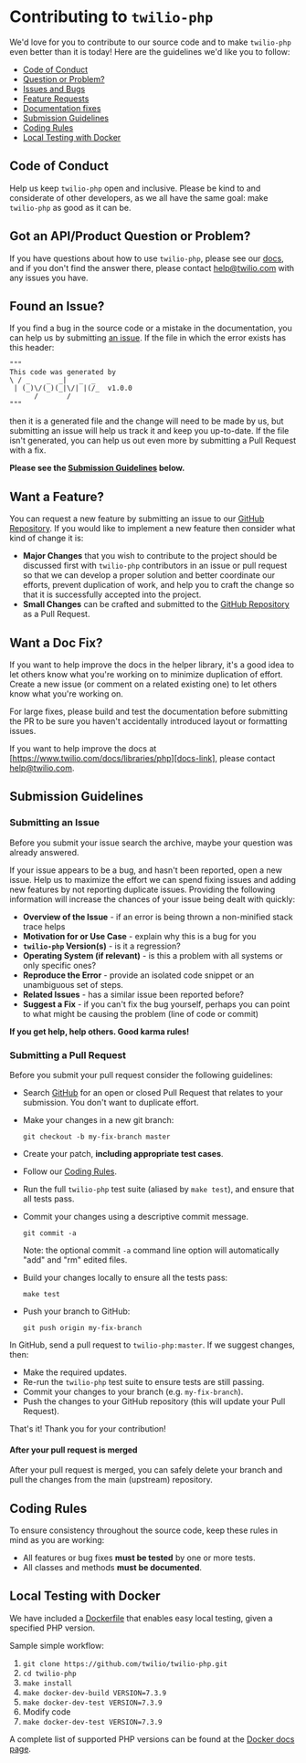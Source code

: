 # Contributing to `twilio-php`

We'd love for you to contribute to our source code and to make `twilio-php`
even better than it is today! Here are the guidelines we'd like you to follow:

 - [Code of Conduct](#coc)
 - [Question or Problem?](#question)
 - [Issues and Bugs](#issue)
 - [Feature Requests](#feature)
 - [Documentation fixes](#docs)
 - [Submission Guidelines](#submit)
 - [Coding Rules](#rules)
 - [Local Testing with Docker](#testing)

## <a name="coc"></a> Code of Conduct

Help us keep `twilio-php` open and inclusive. Please be kind to and considerate
of other developers, as we all have the same goal: make `twilio-php` as good as
it can be.

## <a name="question"></a> Got an API/Product Question or Problem?

If you have questions about how to use `twilio-php`, please see our
[docs][docs-link], and if you don't find the answer there, please contact
[help@twilio.com](mailto:help@twilio.com) with any issues you have.

## <a name="issue"></a> Found an Issue?

If you find a bug in the source code or a mistake in the documentation, you can
help us by submitting [an issue][issue-link]. If the file in which the error
exists has this header:
```
"""
This code was generated by
\ / _    _  _|   _  _
 | (_)\/(_)(_|\/| |(/_  v1.0.0
      /       /
"""
```
then it is a generated file and the change will need to be made by us, but
submitting an issue will help us track it and keep you up-to-date. If the file
isn't generated, you can help us out even more by submitting a Pull Request with
a fix.

**Please see the [Submission Guidelines](#submit) below.**

## <a name="feature"></a> Want a Feature?

You can request a new feature by submitting an issue to our
[GitHub Repository][github]. If you would like to implement a new feature then
consider what kind of change it is:

* **Major Changes** that you wish to contribute to the project should be
  discussed first with `twilio-php` contributors in an issue or pull request so
  that we can develop a proper solution and better coordinate our efforts,
  prevent duplication of work, and help you to craft the change so that it is
  successfully accepted into the project.
* **Small Changes** can be crafted and submitted to the
  [GitHub Repository][github] as a Pull Request.

## <a name="docs"></a> Want a Doc Fix?

If you want to help improve the docs in the helper library, it's a good idea to
let others know what you're working on to minimize duplication of effort. Create
a new issue (or comment on a related existing one) to let others know what
you're working on.

For large fixes, please build and test the documentation before submitting the
PR to be sure you haven't accidentally introduced layout or formatting issues.

If you want to help improve the docs at
[https://www.twilio.com/docs/libraries/php][docs-link], please contact
[help@twilio.com](mailto:help@twilio.com).

## <a name="submit"></a> Submission Guidelines

### Submitting an Issue
Before you submit your issue search the archive, maybe your question was already
answered.

If your issue appears to be a bug, and hasn't been reported, open a new issue.
Help us to maximize the effort we can spend fixing issues and adding new
features by not reporting duplicate issues. Providing the following information
will increase the chances of your issue being dealt with quickly:

* **Overview of the Issue** - if an error is being thrown a non-minified stack
  trace helps
* **Motivation for or Use Case** - explain why this is a bug for you
* **`twilio-php` Version(s)** - is it a regression?
* **Operating System (if relevant)** - is this a problem with all systems or
  only specific ones?
* **Reproduce the Error** - provide an isolated code snippet or an unambiguous
  set of steps.
* **Related Issues** - has a similar issue been reported before?
* **Suggest a Fix** - if you can't fix the bug yourself, perhaps you can point
  to what might be causing the problem (line of code or commit)

**If you get help, help others. Good karma rules!**

### Submitting a Pull Request
Before you submit your pull request consider the following guidelines:

* Search [GitHub][github] for an open or closed Pull Request that relates to
  your submission. You don't want to duplicate effort.
* Make your changes in a new git branch:

    ```shell
    git checkout -b my-fix-branch master
    ```

* Create your patch, **including appropriate test cases**.
* Follow our [Coding Rules](#rules).
* Run the full `twilio-php` test suite (aliased by `make test`), and ensure
  that all tests pass.
* Commit your changes using a descriptive commit message.

    ```shell
    git commit -a
    ```
  Note: the optional commit `-a` command line option will automatically "add"
  and "rm" edited files.

* Build your changes locally to ensure all the tests pass:

    ```shell
    make test
    ```

* Push your branch to GitHub:

    ```shell
    git push origin my-fix-branch
    ```

In GitHub, send a pull request to `twilio-php:master`.
If we suggest changes, then:

* Make the required updates.
* Re-run the `twilio-php` test suite to ensure tests are still passing.
* Commit your changes to your branch (e.g. `my-fix-branch`).
* Push the changes to your GitHub repository (this will update your Pull Request).

That's it! Thank you for your contribution!

#### After your pull request is merged

After your pull request is merged, you can safely delete your branch and pull
the changes from the main (upstream) repository.

## <a name="rules"></a> Coding Rules

To ensure consistency throughout the source code, keep these rules in mind as
you are working:

* All features or bug fixes **must be tested** by one or more tests.
* All classes and methods **must be documented**.

## <a name="testing"></a> Local Testing with Docker

We have included a [Dockerfile](https://github.com/twilio/twilio-php/blob/master/Dockerfile-dev) that enables easy local testing, given a specified PHP version.

Sample simple workflow:

1. `git clone https://github.com/twilio/twilio-php.git`
1. `cd twilio-php`
1. `make install`
1. `make docker-dev-build VERSION=7.3.9`
1. `make docker-dev-test VERSION=7.3.9`
1. Modify code
1. `make docker-dev-test VERSION=7.3.9`

A complete list of supported PHP versions can be found at the [Docker docs page](https://docs.docker.com/samples/library/php).

[docs-link]: https://www.twilio.com/docs/libraries/php
[issue-link]: https://github.com/twilio/twilio-php/issues/new
[github]: https://github.com/twilio/twilio-php